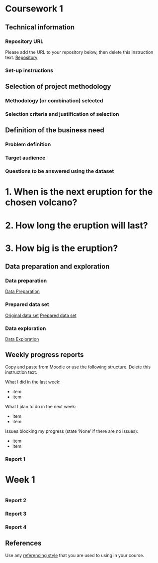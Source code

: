# Coursework 1

## Technical information
### Repository URL
Please add the URL to your repository below, then delete this instruction text.
[Repository]()

### Set-up instructions

## Selection of project methodology
### Methodology (or combination) selected

### Selection criteria and justification of selection


## Definition of the business need
### Problem definition

### Target audience

### Questions to be answered using the dataset
# 1. When is the next eruption for the chosen volcano?
# 2. How long the eruption will last?
# 3. How big is the eruption?

## Data preparation and exploration
### Data preparation

[Data Preparation](data_preparation.py)

### Prepared data set
[Original data set](New_GVP_Eruption_Results.xlsx)
[Prepared data set](Cleaned_GVP_Eruption_Results.xlsx)

### Data exploration

[Data Exploration](data_exploration.py)

## Weekly progress reports
Copy and paste from Moodle or use the following structure. Delete this instruction text.

What I did in the last week:
- item
- item

What I plan to do in the next week:
- item
- item

Issues blocking my progress (state ‘None’ if there are no issues):
- item
- item

### Report 1
# Week 1
# 
### Report 2

### Report 3

### Report 4

## References
Use any [referencing style](https://library-guides.ucl.ac.uk/referencing-plagiarism/referencing-styles) that you are
used to using in your course.
